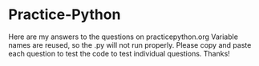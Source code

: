 # Practice-Python
Here are my answers to the questions on practicepython.org
Variable names are reused, so the .py will not run properly. 
Please copy and paste each question to test the code to test individual questions. Thanks!
